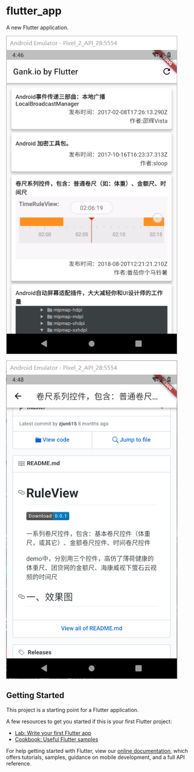 # flutter_app

A new Flutter application.

![pic1](https://github.com/vi1zen/flutter_app/blob/master/snapshot/flutter_home_page_snapshot.png)

![pic2](https://github.com/vi1zen/flutter_app/blob/master/snapshot/flutter_webview_snapshot.png)

## Getting Started

This project is a starting point for a Flutter application.

A few resources to get you started if this is your first Flutter project:

- [Lab: Write your first Flutter app](https://flutter.io/docs/get-started/codelab)
- [Cookbook: Useful Flutter samples](https://flutter.io/docs/cookbook)

For help getting started with Flutter, view our 
[online documentation](https://flutter.io/docs), which offers tutorials, 
samples, guidance on mobile development, and a full API reference.
